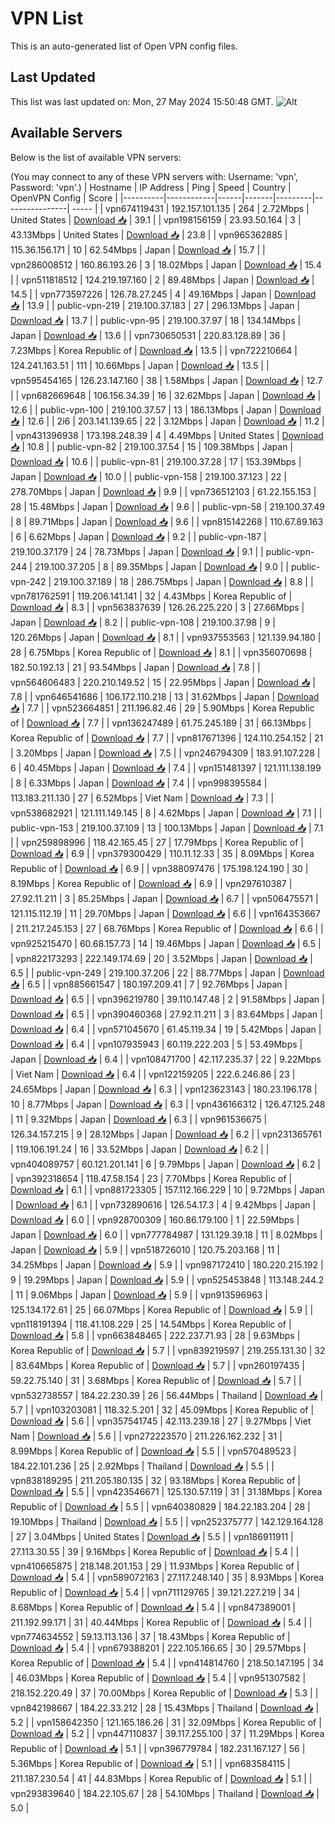 # VPN List

This is an auto-generated list of Open VPN config files.

## Last Updated

This list was last updated on: Mon, 27 May 2024 15:50:48 GMT.
![Alt](https://repobeats.axiom.co/api/embed/186b98318ef1479477931607c1ad7d823f12451f.svg "Repobeats analytics image")

## Available Servers

Below is the list of available VPN servers:

(You may connect to any of these VPN servers with: Username: 'vpn', Password: 'vpn'.)
| Hostname | IP Address | Ping | Speed | Country | OpenVPN Config | Score |
|----------|------------|------|-------|---------|----------------| ----- |
| vpn674119431 | 192.157.101.135 | 264 | 2.72Mbps | United States | [Download 📥](./configs/server_0_US.ovpn) | 39.1 |
| vpn198156159 | 23.93.50.164 | 3 | 43.13Mbps | United States | [Download 📥](./configs/server_1_US.ovpn) | 23.8 |
| vpn965362885 | 115.36.156.171 | 10 | 62.54Mbps | Japan | [Download 📥](./configs/server_2_JP.ovpn) | 15.7 |
| vpn286008512 | 160.86.193.26 | 3 | 18.02Mbps | Japan | [Download 📥](./configs/server_3_JP.ovpn) | 15.4 |
| vpn511818512 | 124.219.197.160 | 2 | 89.48Mbps | Japan | [Download 📥](./configs/server_4_JP.ovpn) | 14.5 |
| vpn773597226 | 126.78.27.245 | 4 | 49.16Mbps | Japan | [Download 📥](./configs/server_5_JP.ovpn) | 13.9 |
| public-vpn-219 | 219.100.37.183 | 27 | 296.13Mbps | Japan | [Download 📥](./configs/server_6_JP.ovpn) | 13.7 |
| public-vpn-95 | 219.100.37.97 | 18 | 134.14Mbps | Japan | [Download 📥](./configs/server_7_JP.ovpn) | 13.6 |
| vpn730650531 | 220.83.128.89 | 36 | 7.23Mbps | Korea Republic of | [Download 📥](./configs/server_8_KR.ovpn) | 13.5 |
| vpn722210664 | 124.241.163.51 | 111 | 10.66Mbps | Japan | [Download 📥](./configs/server_9_JP.ovpn) | 13.5 |
| vpn595454165 | 126.23.147.160 | 38 | 1.58Mbps | Japan | [Download 📥](./configs/server_10_JP.ovpn) | 12.7 |
| vpn682669648 | 106.156.34.39 | 16 | 32.62Mbps | Japan | [Download 📥](./configs/server_11_JP.ovpn) | 12.6 |
| public-vpn-100 | 219.100.37.57 | 13 | 186.13Mbps | Japan | [Download 📥](./configs/server_12_JP.ovpn) | 12.6 |
| 2i6 | 203.141.139.65 | 22 | 3.12Mbps | Japan | [Download 📥](./configs/server_13_JP.ovpn) | 11.2 |
| vpn431396938 | 173.198.248.39 | 4 | 4.49Mbps | United States | [Download 📥](./configs/server_14_US.ovpn) | 10.8 |
| public-vpn-82 | 219.100.37.54 | 15 | 109.38Mbps | Japan | [Download 📥](./configs/server_15_JP.ovpn) | 10.6 |
| public-vpn-81 | 219.100.37.28 | 17 | 153.39Mbps | Japan | [Download 📥](./configs/server_16_JP.ovpn) | 10.0 |
| public-vpn-158 | 219.100.37.123 | 22 | 278.70Mbps | Japan | [Download 📥](./configs/server_17_JP.ovpn) | 9.9 |
| vpn736512103 | 61.22.155.153 | 28 | 15.48Mbps | Japan | [Download 📥](./configs/server_18_JP.ovpn) | 9.6 |
| public-vpn-58 | 219.100.37.49 | 8 | 89.71Mbps | Japan | [Download 📥](./configs/server_19_JP.ovpn) | 9.6 |
| vpn815142268 | 110.67.89.163 | 6 | 6.62Mbps | Japan | [Download 📥](./configs/server_20_JP.ovpn) | 9.2 |
| public-vpn-187 | 219.100.37.179 | 24 | 78.73Mbps | Japan | [Download 📥](./configs/server_21_JP.ovpn) | 9.1 |
| public-vpn-244 | 219.100.37.205 | 8 | 89.35Mbps | Japan | [Download 📥](./configs/server_22_JP.ovpn) | 9.0 |
| public-vpn-242 | 219.100.37.189 | 18 | 286.75Mbps | Japan | [Download 📥](./configs/server_23_JP.ovpn) | 8.8 |
| vpn781762591 | 119.206.141.141 | 32 | 4.43Mbps | Korea Republic of | [Download 📥](./configs/server_24_KR.ovpn) | 8.3 |
| vpn563837639 | 126.26.225.220 | 3 | 27.66Mbps | Japan | [Download 📥](./configs/server_25_JP.ovpn) | 8.2 |
| public-vpn-108 | 219.100.37.98 | 9 | 120.26Mbps | Japan | [Download 📥](./configs/server_26_JP.ovpn) | 8.1 |
| vpn937553563 | 121.139.94.180 | 28 | 6.75Mbps | Korea Republic of | [Download 📥](./configs/server_27_KR.ovpn) | 8.1 |
| vpn356070698 | 182.50.192.13 | 21 | 93.54Mbps | Japan | [Download 📥](./configs/server_28_JP.ovpn) | 7.8 |
| vpn564606483 | 220.210.149.52 | 15 | 22.95Mbps | Japan | [Download 📥](./configs/server_29_JP.ovpn) | 7.8 |
| vpn646541686 | 106.172.110.218 | 13 | 31.62Mbps | Japan | [Download 📥](./configs/server_30_JP.ovpn) | 7.7 |
| vpn523664851 | 211.196.82.46 | 29 | 5.90Mbps | Korea Republic of | [Download 📥](./configs/server_31_KR.ovpn) | 7.7 |
| vpn136247489 | 61.75.245.189 | 31 | 66.13Mbps | Korea Republic of | [Download 📥](./configs/server_32_KR.ovpn) | 7.7 |
| vpn817671396 | 124.110.254.152 | 21 | 3.20Mbps | Japan | [Download 📥](./configs/server_33_JP.ovpn) | 7.5 |
| vpn246794309 | 183.91.107.228 | 6 | 40.45Mbps | Japan | [Download 📥](./configs/server_34_JP.ovpn) | 7.4 |
| vpn151481397 | 121.111.138.199 | 8 | 6.33Mbps | Japan | [Download 📥](./configs/server_35_JP.ovpn) | 7.4 |
| vpn998395584 | 113.183.211.130 | 27 | 6.52Mbps | Viet Nam | [Download 📥](./configs/server_36_VN.ovpn) | 7.3 |
| vpn538682921 | 121.111.149.145 | 8 | 4.62Mbps | Japan | [Download 📥](./configs/server_37_JP.ovpn) | 7.1 |
| public-vpn-153 | 219.100.37.109 | 13 | 100.13Mbps | Japan | [Download 📥](./configs/server_38_JP.ovpn) | 7.1 |
| vpn259898996 | 118.42.165.45 | 27 | 17.79Mbps | Korea Republic of | [Download 📥](./configs/server_39_KR.ovpn) | 6.9 |
| vpn379300429 | 110.11.12.33 | 35 | 8.09Mbps | Korea Republic of | [Download 📥](./configs/server_40_KR.ovpn) | 6.9 |
| vpn388097476 | 175.198.124.190 | 30 | 8.19Mbps | Korea Republic of | [Download 📥](./configs/server_41_KR.ovpn) | 6.9 |
| vpn297610387 | 27.92.11.211 | 3 | 85.25Mbps | Japan | [Download 📥](./configs/server_42_JP.ovpn) | 6.7 |
| vpn506475571 | 121.115.112.19 | 11 | 29.70Mbps | Japan | [Download 📥](./configs/server_43_JP.ovpn) | 6.6 |
| vpn164353667 | 211.217.245.153 | 27 | 68.76Mbps | Korea Republic of | [Download 📥](./configs/server_44_KR.ovpn) | 6.6 |
| vpn925215470 | 60.68.157.73 | 14 | 19.46Mbps | Japan | [Download 📥](./configs/server_45_JP.ovpn) | 6.5 |
| vpn822173293 | 222.149.174.69 | 20 | 3.52Mbps | Japan | [Download 📥](./configs/server_46_JP.ovpn) | 6.5 |
| public-vpn-249 | 219.100.37.206 | 22 | 88.77Mbps | Japan | [Download 📥](./configs/server_47_JP.ovpn) | 6.5 |
| vpn885661547 | 180.197.209.41 | 7 | 92.76Mbps | Japan | [Download 📥](./configs/server_48_JP.ovpn) | 6.5 |
| vpn396219780 | 39.110.147.48 | 2 | 91.58Mbps | Japan | [Download 📥](./configs/server_49_JP.ovpn) | 6.5 |
| vpn390460368 | 27.92.11.211 | 3 | 83.64Mbps | Japan | [Download 📥](./configs/server_50_JP.ovpn) | 6.4 |
| vpn571045670 | 61.45.119.34 | 19 | 5.42Mbps | Japan | [Download 📥](./configs/server_51_JP.ovpn) | 6.4 |
| vpn107935943 | 60.119.222.203 | 5 | 53.49Mbps | Japan | [Download 📥](./configs/server_52_JP.ovpn) | 6.4 |
| vpn108471700 | 42.117.235.37 | 22 | 9.22Mbps | Viet Nam | [Download 📥](./configs/server_53_VN.ovpn) | 6.4 |
| vpn122159205 | 222.6.246.86 | 23 | 24.65Mbps | Japan | [Download 📥](./configs/server_54_JP.ovpn) | 6.3 |
| vpn123623143 | 180.23.196.178 | 10 | 8.77Mbps | Japan | [Download 📥](./configs/server_55_JP.ovpn) | 6.3 |
| vpn436166312 | 126.47.125.248 | 11 | 9.32Mbps | Japan | [Download 📥](./configs/server_56_JP.ovpn) | 6.3 |
| vpn961536675 | 126.34.157.215 | 9 | 28.12Mbps | Japan | [Download 📥](./configs/server_57_JP.ovpn) | 6.2 |
| vpn231365761 | 119.106.191.24 | 16 | 33.52Mbps | Japan | [Download 📥](./configs/server_58_JP.ovpn) | 6.2 |
| vpn404089757 | 60.121.201.141 | 6 | 9.79Mbps | Japan | [Download 📥](./configs/server_59_JP.ovpn) | 6.2 |
| vpn392318654 | 118.47.58.154 | 23 | 7.70Mbps | Korea Republic of | [Download 📥](./configs/server_60_KR.ovpn) | 6.1 |
| vpn881723305 | 157.112.166.229 | 10 | 9.72Mbps | Japan | [Download 📥](./configs/server_61_JP.ovpn) | 6.1 |
| vpn732890616 | 126.54.17.3 | 4 | 9.42Mbps | Japan | [Download 📥](./configs/server_62_JP.ovpn) | 6.0 |
| vpn928700309 | 160.86.179.100 | 1 | 22.59Mbps | Japan | [Download 📥](./configs/server_63_JP.ovpn) | 6.0 |
| vpn777784987 | 131.129.39.18 | 11 | 8.02Mbps | Japan | [Download 📥](./configs/server_64_JP.ovpn) | 5.9 |
| vpn518726010 | 120.75.203.168 | 11 | 34.25Mbps | Japan | [Download 📥](./configs/server_65_JP.ovpn) | 5.9 |
| vpn987172410 | 180.220.215.192 | 9 | 19.29Mbps | Japan | [Download 📥](./configs/server_66_JP.ovpn) | 5.9 |
| vpn525453848 | 113.148.244.2 | 11 | 9.06Mbps | Japan | [Download 📥](./configs/server_67_JP.ovpn) | 5.9 |
| vpn913596963 | 125.134.172.61 | 25 | 66.07Mbps | Korea Republic of | [Download 📥](./configs/server_68_KR.ovpn) | 5.9 |
| vpn118191394 | 118.41.108.229 | 25 | 14.54Mbps | Korea Republic of | [Download 📥](./configs/server_69_KR.ovpn) | 5.8 |
| vpn663848465 | 222.237.71.93 | 28 | 9.63Mbps | Korea Republic of | [Download 📥](./configs/server_70_KR.ovpn) | 5.7 |
| vpn839219597 | 219.255.131.30 | 32 | 83.64Mbps | Korea Republic of | [Download 📥](./configs/server_71_KR.ovpn) | 5.7 |
| vpn260197435 | 59.22.75.140 | 31 | 3.68Mbps | Korea Republic of | [Download 📥](./configs/server_72_KR.ovpn) | 5.7 |
| vpn532738557 | 184.22.230.39 | 26 | 56.44Mbps | Thailand | [Download 📥](./configs/server_73_TH.ovpn) | 5.7 |
| vpn103203081 | 118.32.5.201 | 32 | 45.09Mbps | Korea Republic of | [Download 📥](./configs/server_74_KR.ovpn) | 5.6 |
| vpn357541745 | 42.113.239.18 | 27 | 9.27Mbps | Viet Nam | [Download 📥](./configs/server_75_VN.ovpn) | 5.6 |
| vpn272223570 | 211.226.162.232 | 31 | 8.99Mbps | Korea Republic of | [Download 📥](./configs/server_76_KR.ovpn) | 5.5 |
| vpn570489523 | 184.22.101.236 | 25 | 2.92Mbps | Thailand | [Download 📥](./configs/server_77_TH.ovpn) | 5.5 |
| vpn838189295 | 211.205.180.135 | 32 | 93.18Mbps | Korea Republic of | [Download 📥](./configs/server_78_KR.ovpn) | 5.5 |
| vpn423546671 | 125.130.57.119 | 31 | 31.18Mbps | Korea Republic of | [Download 📥](./configs/server_79_KR.ovpn) | 5.5 |
| vpn640380829 | 184.22.183.204 | 28 | 19.10Mbps | Thailand | [Download 📥](./configs/server_80_TH.ovpn) | 5.5 |
| vpn252375777 | 142.129.164.128 | 27 | 3.04Mbps | United States | [Download 📥](./configs/server_81_US.ovpn) | 5.5 |
| vpn186911911 | 27.113.30.55 | 39 | 9.16Mbps | Korea Republic of | [Download 📥](./configs/server_82_KR.ovpn) | 5.4 |
| vpn410665875 | 218.148.201.153 | 29 | 11.93Mbps | Korea Republic of | [Download 📥](./configs/server_83_KR.ovpn) | 5.4 |
| vpn589072163 | 27.117.248.140 | 35 | 8.93Mbps | Korea Republic of | [Download 📥](./configs/server_84_KR.ovpn) | 5.4 |
| vpn711129765 | 39.121.227.219 | 34 | 8.68Mbps | Korea Republic of | [Download 📥](./configs/server_85_KR.ovpn) | 5.4 |
| vpn847389001 | 211.192.99.171 | 31 | 40.44Mbps | Korea Republic of | [Download 📥](./configs/server_86_KR.ovpn) | 5.4 |
| vpn774634552 | 59.13.113.136 | 37 | 18.43Mbps | Korea Republic of | [Download 📥](./configs/server_87_KR.ovpn) | 5.4 |
| vpn679388201 | 222.105.166.65 | 30 | 29.57Mbps | Korea Republic of | [Download 📥](./configs/server_88_KR.ovpn) | 5.4 |
| vpn414814760 | 218.50.147.195 | 34 | 46.03Mbps | Korea Republic of | [Download 📥](./configs/server_89_KR.ovpn) | 5.4 |
| vpn951307582 | 218.152.220.49 | 37 | 70.00Mbps | Korea Republic of | [Download 📥](./configs/server_90_KR.ovpn) | 5.3 |
| vpn842198667 | 184.22.33.212 | 28 | 15.43Mbps | Thailand | [Download 📥](./configs/server_91_TH.ovpn) | 5.2 |
| vpn158642350 | 121.165.186.26 | 31 | 32.09Mbps | Korea Republic of | [Download 📥](./configs/server_92_KR.ovpn) | 5.2 |
| vpn447110837 | 39.117.255.100 | 37 | 11.29Mbps | Korea Republic of | [Download 📥](./configs/server_93_KR.ovpn) | 5.1 |
| vpn396779784 | 182.231.167.127 | 56 | 5.36Mbps | Korea Republic of | [Download 📥](./configs/server_94_KR.ovpn) | 5.1 |
| vpn683584115 | 211.187.230.54 | 41 | 44.83Mbps | Korea Republic of | [Download 📥](./configs/server_95_KR.ovpn) | 5.1 |
| vpn293839640 | 184.22.105.67 | 28 | 54.10Mbps | Thailand | [Download 📥](./configs/server_96_TH.ovpn) | 5.0 |
